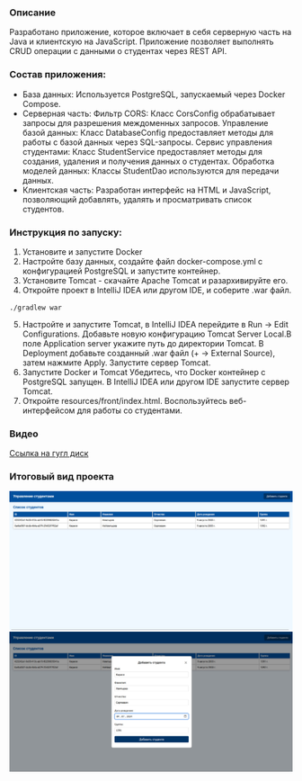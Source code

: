 ### Описание
Разработано приложение, которое включает в себя серверную часть на Java и клиентскую на JavaScript. Приложение позволяет выполнять CRUD операции с данными о студентах через REST API.

### Состав приложения:

- База данных:
  Используется PostgreSQL, запускаемый через Docker Compose.
- Серверная часть:
  Фильтр CORS: Класс CorsConfig обрабатывает запросы для разрешения междоменных запросов.
  Управление базой данных: Класс DatabaseConfig предоставляет методы для работы с базой данных через SQL-запросы.
  Сервис управления студентами: Класс StudentService предоставляет методы для создания, удаления и получения данных о студентах.
  Обработка моделей данных: Классы StudentDao используются для передачи данных.
- Клиентская часть:
  Разработан интерфейс на HTML и JavaScript, позволяющий добавлять, удалять и просматривать список студентов.

### Инструкция по запуску:
1. Установите и запустите Docker
2. Настройте базу данных, создайте файл docker-compose.yml с конфигурацией PostgreSQL и запустите контейнер.
3. Установите Tomcat - скачайте Apache Tomcat и разархивируйте его.
4. Откройте проект в IntelliJ IDEA или другом IDE, и соберите .war файл.
```
./gradlew war
```
5. Настройте и запустите Tomcat, в IntelliJ IDEA перейдите в Run -> Edit Configurations. Добавьте новую конфигурацию Tomcat Server Local.В поле Application server укажите путь до директории Tomcat. В Deployment добавьте созданный .war файл (+ -> External Source), затем нажмите Apply. Запустите сервер Tomcat.
6. Запустите Docker и Tomcat Убедитесь, что Docker контейнер с PostgreSQL запущен. В IntelliJ IDEA или другом IDE запустите сервер Tomcat.
7. Откройте resources/front/index.html. Воспользуйтесь веб-интерфейсом для работы со студентами.

### Видео
[Ссылка на гугл диск](https://drive.google.com/file/d/117vEzjpCTW-rXSFbdTFNiGRh7NQkKDpG/view?usp=sharing)

### Итоговый вид проекта
![!](screen/1.jpg)
![!](screen/2.jpg)